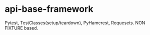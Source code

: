 # api-base-framework
Pytest, TestClasses(setup/teardown),  PyHamcrest, Requesets.
NON FIXTURE based.
